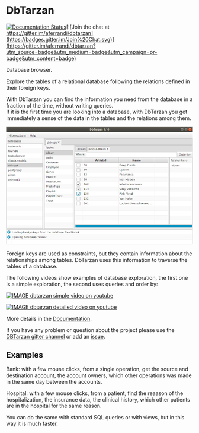 DbTarzan
========

[![Documentation Status](https://readthedocs.org/projects/ansicolortags/badge/?version=latest)](https://aferrandi.github.io/dbtarzan)[![Join the chat at https://gitter.im/aferrandi/dbtarzan](https://badges.gitter.im/Join%20Chat.svg)](https://gitter.im/aferrandi/dbtarzan?utm_source=badge&utm_medium=badge&utm_campaign=pr-badge&utm_content=badge)

Database browser.

Explore the tables of a relational database following the relations defined in their foreign keys.

With DbTarzan you can find the information you need from the database in a fraction of the time, without writing queries.  
If it is the first time you are looking into a database, with DbTarzan you get immediately a sense of the data in the tables and the relations among them.

![DbTarzan](docs/images/window.jpeg?raw=true)

Foreign keys are  used as constraints, but they contain information about the relationships among tables. 
DbTarzan uses this information to traverse the tables of a database.

The following videos show examples of database exploration, the first one is a simple exploration, the second uses queries and order by:

[![IMAGE dbtarzan simple video on youtube](https://img.youtube.com/vi/qLh5HnW0Rwc/default.jpg)](https://youtu.be/qLh5HnW0Rwc)

[![IMAGE dbtarzan detailed video on youtube](https://img.youtube.com/vi/CezsF9vME6U/default.jpg)](https://youtu.be/CezsF9vME6U)

More details in the [Documentation](https://aferrandi.github.io/dbtarzan).

If you have any problem or question about the project please use the [DBTarzan gitter channel](https://gitter.im/aferrandi/dbtarzan) or add an [issue](https://github.com/aferrandi/dbtarzan/issues). 

Examples
--------

Bank: with a few mouse clicks, from a single operation, get the source and destination account, the account owners, which other operations was made in the same day between the accounts. 

Hospital: with a few mouse clicks, from a patient, find the reaason of the hospitalization, the insurance data, the clinical history, which other patients are in the hospital for the same reason.

You can do the same with standard SQL queries or with views, but in this way it is much faster.

